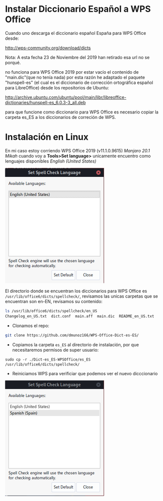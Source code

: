 # Instalar Diccionario Español a WPS Office

Cuando uno descarga el diccionario español España para WPS Office desde:

http://wps-community.org/download/dicts

Nota: A esta fecha 23 de Noviembre del 2019 han retirado esa url no se porqué.

no funciona para WPS Office 2019 por estar vacío el contenido de "main.dic"(que no tenía nada) por esta razón he adaptado el paquete "hunspell-es" (el cual es el diccionario de corrección ortográfica español para LibreOffice) desde los repositorios de Ubuntu:

http://archive.ubuntu.com/ubuntu/pool/main/libr/libreoffice-dictionaries/hunspell-es_6.0.3-3_all.deb 

para que funcione como diccionario para WPS Office es necesario copiar la carpeta es_ES a los diccionarios de correción de WPS.

# Instalación en Linux
En mi caso estoy corriendo WPS Office 2019 (v11.1.0.9615) *Manjaro 20.1 Mikah* cuando voy a **Tools>Set language>** unicamente encuentro como lenguajes disponibles *English (United States)* 

![SpellCheck](./spellcheck.png?raw=true)

El directorio donde se encuentran los diccionarios para WPS Office es `/usr/lib/office6/dicts/spellcheck/`, revisamos las unicas carpetas que se encuentran son en-EN, revisamos su contenido:
```bash
ls /usr/lib/office6/dicts/spellcheck/en_US                                                                       
Changelog_en_US.txt  dict.conf	main.aff  main.dic  README_en_US.txt
```
- Clonamos el repo:
```bash
git clone https://github.com/dmunoz166/WPS-Office-Dict-es-ES/
```
- Copiamos la carpeta `es_ES` al directorio de instalación, por que necesitaremos permisos de super usuario:

```
sudo cp -r ./Dict-es_ES-WPSOffice/es_ES /usr/lib/office6/dicts/spellcheck/
```
- Reiniciamos WPS para verificiar que podemos ver el nuevo dicccionario 

![SpellCheck](./spellcheck1.png?raw=true)


